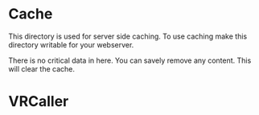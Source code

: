 # Cache

This directory is used for server side caching. To use caching make this
directory writable for your webserver.

There is no critical data in here. You can savely remove any content. This
will clear the cache.
# VRCaller
